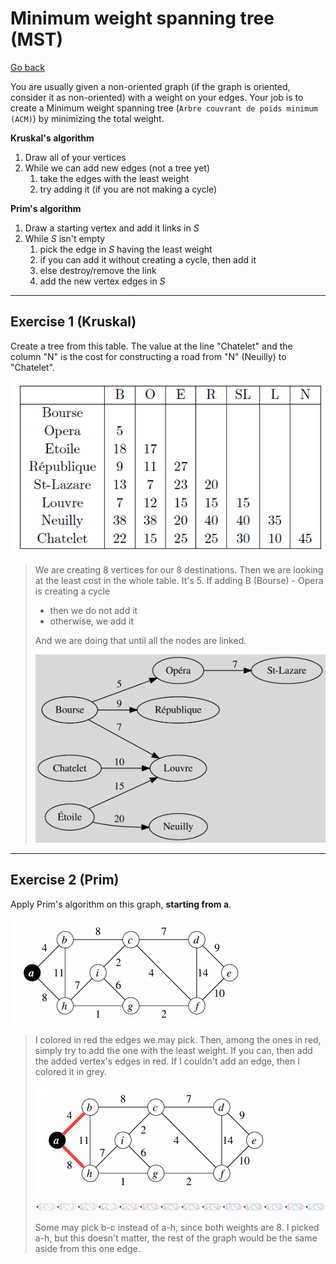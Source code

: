 # Minimum weight spanning tree (MST)

[Go back](..)

You are usually given a non-oriented graph (if the graph is oriented, consider it as non-oriented) with a weight on your edges. Your job is to create a Minimum weight spanning tree (`Arbre couvrant de poids minimum (ACM)`) by minimizing the total weight.

**Kruskal's algorithm**

1. Draw all of your vertices
2. While we can add new edges (not a tree yet)
   1. take the edges with the least weight
   2. try adding it (if you are not making a cycle)

**Prim's algorithm**

1. Draw a starting vertex and add it links in $S$
2. While $S$ isn't empty
    1. pick the edge in $S$ having the least weight
    2. if you can add it without creating a cycle, then add it
    3. else destroy/remove the link
    4. add the new vertex edges in $S$

<hr class="sl">

## Exercise 1 (Kruskal)

Create a tree from this table. The value at the line "Chatelet" and the column "N" is the cost for constructing a road from "N" (Neuilly) to "Chatelet".

![](images/mst1-1.png)

<blockquote class="spoiler">

We are creating 8 vertices for our 8 destinations. Then we are looking at the least cost in the whole table. It's 5. If adding B (Bourse) - Opera is creating a cycle

* then we do not add it
* otherwise, we add it

And we are doing that until all the nodes are linked.

![](images/mst1-2.svg)
</blockquote>

<hr class="sr">

## Exercise 2 (Prim)

Apply Prim's algorithm on this graph, **starting from a**.

![](images/mst2-1.png)

<blockquote class="spoiler">

I colored in red the edges we may pick. Then, among the ones in red, simply try to add the one with the least weight. If you can, then add the added vertex's edges in red. If I couldn't add an edge, then I colored it in grey.

![gif](images/mst2-2.gif) 

![frames](images/mst2-3.png)

Some may pick b-c instead of a-h, since both weights are $8$. I picked a-h, but this doesn't matter, the rest of the graph would be the same aside from this one edge.
</blockquote>